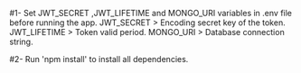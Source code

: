 #1- Set JWT_SECRET ,JWT_LIFETIME and MONGO_URI variables in .env file before running the app.
  JWT_SECRET   >  Encoding secret key of the token.
  JWT_LIFETIME >  Token valid period.
  MONGO_URI    >  Database connection string.

#2- Run 'npm install' to install all dependencies.
